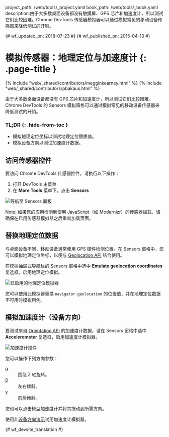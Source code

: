project_path: /web/tools/_project.yaml
book_path: /web/tools/_book.yaml
description:由于大多数桌面设备都没有触摸屏、GPS 芯片和加速度计，所以测试它们比较困难。Chrome DevTools 传感器模拟器可以通过模拟常见的移动设备传感器来降低测试的开销。

{# wf_updated_on: 2018-07-23 #}
{# wf_published_on: 2015-04-13 #}

# 模拟传感器：地理定位与加速度计 {: .page-title }

{% include "web/_shared/contributors/megginkearney.html" %}
{% include "web/_shared/contributors/pbakaus.html" %}

由于大多数桌面设备都没有 GPS 芯片和加速度计，所以测试它们比较困难。Chrome DevTools 的 Sensors 模拟窗格可以通过模拟常见的移动设备传感器来降低测试的开销。


### TL;DR {: .hide-from-toc }
- 模拟地理定位坐标以测试地理定位替换值。
- 模拟设备方向以测试加速度计数据。


## 访问传感器控件

<div class="wf-devtools-flex">
  <div>
    <p>要访问 Chrome DevTools 传感器控件，请执行以下操作：</p>
    <ol>
      <li>打开 DevTools 主菜单</li>
      <li>在 <strong>More Tools</strong> 菜单下，点击 <strong>Sensors</strong></li>
    </ol>
  </div>
  <div class="wf-devtools-flex-half">
    <img src="imgs/navigate-to-sensors.png" alt="导航至 Sensors 面板">
  </div>
</div>

Note: 如果您的应用检测到使用 JavaScript（如 Modernizr）的传感器加载，请确保在启用传感器模拟器之后重新加载页面。

## 替换地理定位数据

与桌面设备不同，移动设备通常使用 GPS 硬件检测位置。在 Sensors 窗格中，您可以模拟地理定位坐标，以便与 <a href='http://www.w3.org/TR/geolocation-API/'>Geolocation API</a> 结合使用。

<div class="wf-devtools-flex">
  <div>
    <p>在模拟抽屉式导航栏的 Sensors 窗格中选中 <strong>Emulate geolocation coordinates</strong> 复选框，启用地理定位模拟。</p>
  </div>
  <div class="wf-devtools-flex-half">
    <img src="imgs/emulation-drawer-geolocation.png" alt="已启用的地理定位模拟器">
  </div>
</div>

您可以使用此模拟器替换 `navigator.geolocation` 的位置值，并在地理定位数据不可用时模拟用例。

## 模拟加速度计（设备方向）

<div class="wf-devtools-flex">
  <div>
    <p>要测试来自 <a href='http://www.w3.org/TR/screen-orientation/'>Orientation API</a> 的加速度计数据，请在 Sensors 窗格中选中 <strong>Accelerometer</strong> 复选框，启用加速度计模拟器。</p>
  </div>
  <div class="wf-devtools-flex-half">
    <img src="imgs/emulation-drawer-accelerometer.png" alt="加速度计控件">
  </div>
</div>

您可以操作下列方向参数：

<dl>
<dt><abbr title="alpha">α</abbr></dt>
<dd>围绕 Z 轴旋转。</dd>
<dt><abbr title="beta">β</abbr></dt>
<dd>左右倾斜。</dd>
<dt><abbr title="gamma">γ</abbr></dt>
<dd>前后倾斜。</dd>
</dl>

您也可以点击模型加速度计并将其拖动到所需方向。

使用此[设备方向演示](http://googlesamples.github.io/web-fundamentals/fundamentals/native-hardware/device-orientation/dev-orientation.html)试用加速度计模拟器。




{# wf_devsite_translation #}
